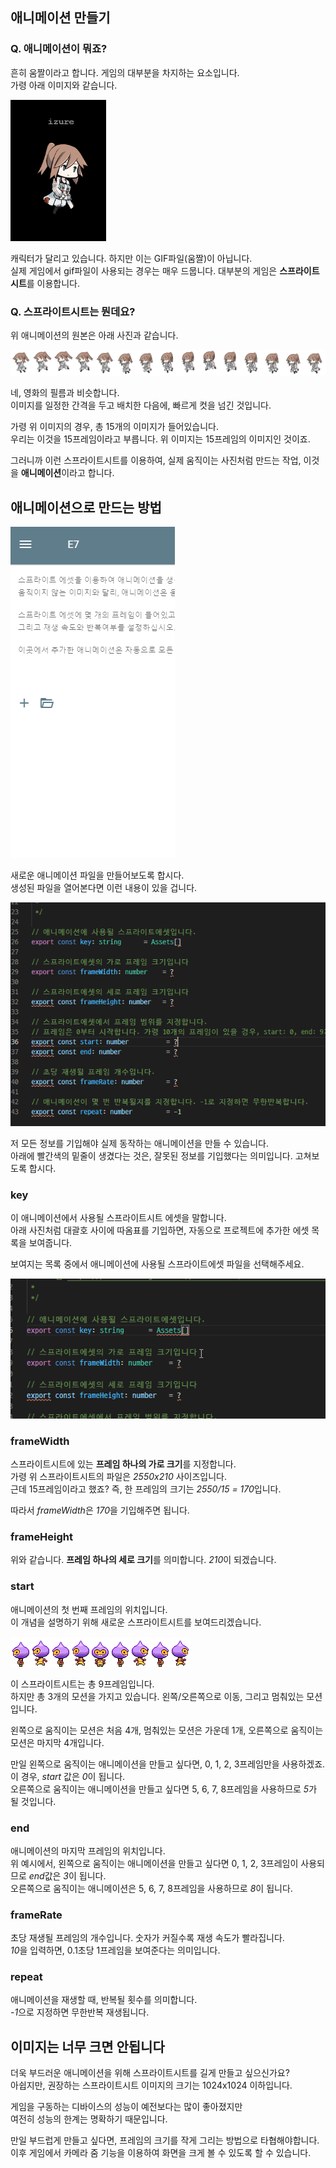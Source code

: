 ## 애니메이션 만들기

### Q. 애니메이션이 뭐죠?

흔히 움짤이라고 합니다. 게임의 대부분을 차지하는 요소입니다.  
가령 아래 이미지와 같습니다.

![애니메이션](../assets/img/wiki/a3aed6cf-ac78-4eb3-8cfc-6c3662805e89.gif)

캐릭터가 달리고 있습니다. 하지만 이는 GIF파일(움짤)이 아닙니다.  
실제 게임에서 gif파일이 사용되는 경우는 매우 드뭅니다. 대부분의 게임은 **스프라이트시트**를 이용합니다.

### Q. 스프라이트시트는 뭔데요?

위 애니메이션의 원본은 아래 사진과 같습니다.

![스프라이트시트](../assets/img/wiki/cf6ed540-5b95-4829-960d-89e90d0d1d46.png)

네, 영화의 필름과 비슷합니다.  
이미지를 일정한 간격을 두고 배치한 다음에, 빠르게 컷을 넘긴 것입니다.

가령 위 이미지의 경우, 총 15개의 이미지가 들어있습니다.  
우리는 이것을 15프레임이라고 부릅니다. 위 이미지는 15프레임의 이미지인 것이죠.

그러니까 이런 스프라이트시트를 이용하여, 실제 움직이는 사진처럼 만드는 작업, 이것을 **애니메이션**이라고 합니다.

## 애니메이션으로 만드는 방법

![애니메이션 만들기](../assets/img/wiki/929022c9-ea45-4056-a159-7befc4edcccc.gif)

새로운 애니메이션 파일을 만들어보도록 합시다.  
생성된 파일을 열어본다면 이런 내용이 있을 겁니다.

![애니메이션 파일](../assets/img/wiki/7e5ab366-9fe1-43a8-9332-aea7e1094a33.png)

저 모든 정보를 기입해야 실제 동작하는 애니메이션을 만들 수 있습니다.  
아래에 빨간색의 밑줄이 생겼다는 것은, 잘못된 정보를 기입했다는 의미입니다. 고쳐보도록 합시다.

### key

이 애니메이션에서 사용될 스프라이트시트 에셋을 말합니다.  
아래 사진처럼 대괄호 사이에 따옴표를 기입하면, 자동으로 프로젝트에 추가한 에셋 목록을 보여줍니다.

보여지는 목록 중에서 애니메이션에 사용될 스프라이트에셋 파일을 선택해주세요.

![키 지정하기](../assets/img/wiki/08bccecc-55c1-4978-a08f-14526854ece4.gif)

### frameWidth

스프라이트시트에 있는 **프레임 하나의 가로 크기**를 지정합니다.  
가령 위 스프라이트시트의 파일은 *2550x210* 사이즈입니다.  
근데 15프레임이라고 했죠? 즉, 한 프레임의 크기는 *2550/15 = 170*입니다.

따라서 *frameWidth*은 *170*을 기입해주면 됩니다.

### frameHeight

위와 같습니다. **프레임 하나의 세로 크기**를 의미합니다. *210*이 되겠습니다.

### start

애니메이션의 첫 번째 프레임의 위치입니다.  
이 개념을 설명하기 위해 새로운 스프라이트시트를 보여드리겠습니다.

![여러가지 모션이 들어있는 스프라이트시트](../assets/img/wiki/f5f83b5c-0586-40b7-a0cd-fb01a7f11aad.png)

이 스프라이트시트는 총 9프레임입니다.  
하지만 총 3개의 모션을 가지고 있습니다. 왼쪽/오른쪽으로 이동, 그리고 멈춰있는 모션입니다.

왼쪽으로 움직이는 모션은 처음 4개, 멈춰있는 모션은 가운데 1개, 오른쪽으로 움직이는 모션은 마지막 4개입니다.  

만일 왼쪽으로 움직이는 애니메이션을 만들고 싶다면, 0, 1, 2, 3프레임만을 사용하겠죠. 이 경우, *start* 값은 *0*이 됩니다.  
오른쪽으로 움직이는 애니메이션을 만들고 싶다면 5, 6, 7, 8프레임을 사용하므로 *5*가 될 것입니다.

### end

애니메이션의 마지막 프레임의 위치입니다.  
위 예시에서, 왼쪽으로 움직이는 애니메이션을 만들고 싶다면 0, 1, 2, 3프레임이 사용되므로 *end*값은 *3*이 됩니다.  
오른쪽으로 움직이는 애니메이션은 5, 6, 7, 8프레임을 사용하므로 *8*이 됩니다.

### frameRate

초당 재생될 프레임의 개수입니다. 숫자가 커질수록 재생 속도가 빨라집니다.  
*10*을 입력하면, 0.1초당 1프레임을 보여준다는 의미입니다.


### repeat

애니메이션을 재생할 때, 반복될 횟수를 의미합니다.  
*-1*으로 지정하면 무한반복 재생됩니다.

## 이미지는 너무 크면 안됩니다

더욱 부드러운 애니메이션을 위해 스프라이트시트를 길게 만들고 싶으신가요?  
아쉽지만, 권장하는 스프라이트시트 이미지의 크기는 1024x1024 이하입니다.

게임을 구동하는 디바이스의 성능이 예전보다는 많이 좋아졌지만  
여전히 성능의 한계는 명확하기 때문입니다.

만일 부드럽게 만들고 싶다면, 프레임의 크기를 작게 그리는 방법으로 타협해야합니다.  
이후 게임에서 카메라 줌 기능을 이용하여 화면을 크게 볼 수 있도록 할 수 있습니다.